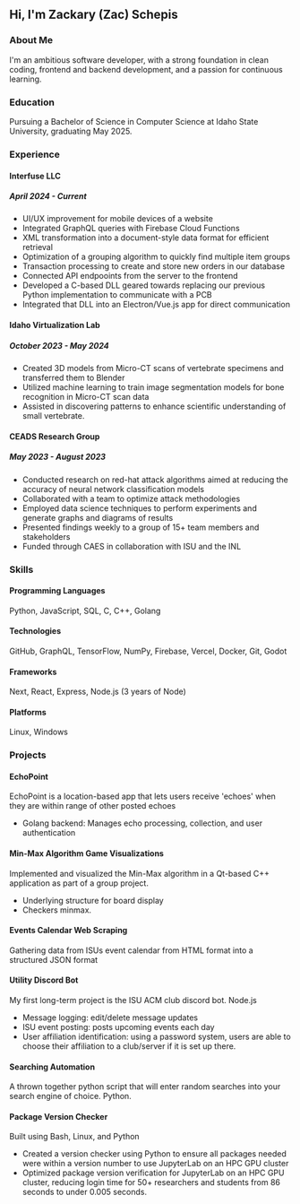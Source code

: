 ## Hi, I'm Zackary (Zac) Schepis

### About Me
I'm an ambitious software developer, with a strong foundation in clean coding, frontend and backend development, and a passion for continuous learning. 

### Education
Pursuing a Bachelor of Science in Computer Science at Idaho State University, graduating May 2025. 

### Experience
#### Interfuse LLC
##### April 2024 - Current
- UI/UX improvement for mobile devices of a website
- Integrated GraphQL queries with Firebase Cloud Functions
- XML transformation into a document-style data format for efficient retrieval
- Optimization of a grouping algorithm to quickly find multiple item groups
- Transaction processing to create and store new orders in our database
- Connected API endpooints from the server to the frontend
- Developed a C-based DLL geared towards replacing our previous Python implementation to communicate with a PCB
- Integrated that DLL into an Electron/Vue.js app for direct communication

#### Idaho Virtualization Lab
##### October 2023 - May 2024
- Created 3D models from Micro-CT scans of vertebrate specimens and transferred them to Blender
- Utilized machine learning to train image segmentation models for bone recognition in Micro-CT scan data
- Assisted in discovering patterns to enhance scientific understanding of small vertebrate. 

#### CEADS Research Group
##### May 2023 - August 2023
- Conducted research on red-hat attack algorithms aimed at reducing the accuracy of neural network classification models
- Collaborated with a team to optimize attack methodologies
- Employed data science techniques to perform experiments and generate graphs and diagrams of results
- Presented findings weekly to a group of 15+ team members and stakeholders
- Funded through CAES in collaboration with ISU and the INL

### Skills
#### Programming Languages
Python, JavaScript, SQL, C, C++, Golang

#### Technologies
GitHub, GraphQL, TensorFlow, NumPy, Firebase, Vercel, Docker, Git, Godot

#### Frameworks
Next, React, Express, Node.js (3 years of Node)

#### Platforms
Linux, Windows

### Projects
#### EchoPoint
EchoPoint is a location-based app that lets users receive 'echoes' when they are within range of other posted echoes
- Golang backend: Manages echo processing, collection, and user authentication

#### Min-Max Algorithm Game Visualizations
Implemented and visualized the Min-Max algorithm in a Qt-based C++ application as part of a group project.
- Underlying structure for board display
- Checkers minmax.

#### Events Calendar Web Scraping
Gathering data from ISUs event calendar from HTML format into a structured JSON format

#### Utility Discord Bot
My first long-term project is the ISU ACM club discord bot. Node.js
- Message logging: edit/delete message updates
- ISU event posting: posts upcoming events each day
- User affiliation identification: using a password system, users are able to choose their affiliation to a club/server if it is set up there.

#### Searching Automation
A thrown together python script that will enter random searches into your search engine of choice. Python.

#### Package Version Checker
Built using Bash, Linux, and Python
- Created a version checker using Python to ensure all packages needed were within a version number to use JupyterLab on an HPC GPU cluster
- Optimized package version verification for JupyterLab on an HPC GPU cluster, reducing login time for 50+ researchers and students from 86 seconds to under 0.005 seconds.
